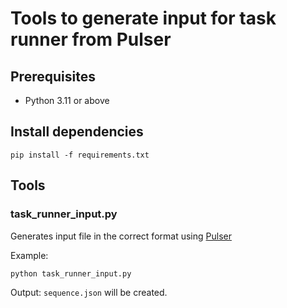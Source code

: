 # Tools to generate input for task runner from Pulser

## Prerequisites
* Python 3.11 or above


## Install dependencies

```shell-session
pip install -f requirements.txt
```

## Tools

### task_runner_input.py

Generates input file in the correct format using [Pulser](https://github.com/pasqal-io/pulser)


Example:
```bash
python task_runner_input.py
```

Output:
`sequence.json` will be created.
